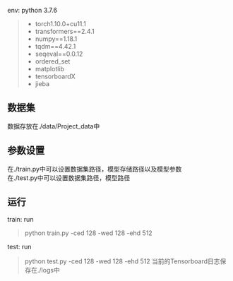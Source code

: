 env: python 3.7.6
> - torch1.10.0+cu11.1
> - transformers==2.4.1
> - numpy==1.18.1
> - tqdm==4.42.1
> - seqeval==0.0.12
> - ordered_set
> - matplotlib
> - tensorboardX
> - jieba

## 数据集
数据存放在./data/Project_data中

## 参数设置
在./train.py中可以设置数据集路径，模型存储路径以及模型参数
<br/>
在./test.py中可以设置数据集路径，模型路径
## 运行
train: run
> python train.py -ced 128 -wed 128 -ehd 512

test: run
> python test.py -ced 128 -wed 128 -ehd 512
当前的Tensorboard日志保存在./logs中

